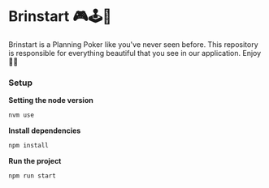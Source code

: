 # Brinstart 🎮🕹️🎯

Brinstart is a Planning Poker like you've never seen before.
This repository is responsible for everything beautiful that you see in our application. Enjoy 💅🏽

### Setup

**Setting the node version**
```bash
nvm use
```
**Install dependencies**
```bash
npm install
```
**Run the project**
```bash
npm run start
```
